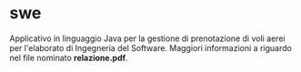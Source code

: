 # swe
Applicativo in linguaggio Java per la gestione di prenotazione di voli aerei per l'elaborato di Ingegneria del Software. Maggiori informazioni a riguardo nel file nominato __relazione.pdf__.
